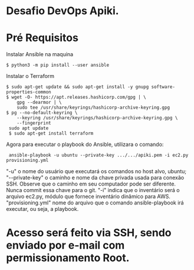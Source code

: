 # Desafio DevOps Apiki.

# Pré Requisitos

Instalar Ansible na maquina

``` 
$ python3 -m pip install --user ansible
```
Instalar o Terraform 

```
$ sudo apt-get update && sudo apt-get install -y gnupg software-properties-common
$ wget -O- https://apt.releases.hashicorp.com/gpg | \
    gpg --dearmor | \
    sudo tee /usr/share/keyrings/hashicorp-archive-keyring.gpg
$ pg --no-default-keyring \
    --keyring /usr/share/keyrings/hashicorp-archive-keyring.gpg \
    --fingerprint
 sudo apt update
 $ sudo apt-get install terraform
```

Agora para executar o playbook do Ansible, utilizara o comando: 

```
 ansible-playbook -u ubuntu --private-key .../.../apiki.pem -i ec2.py provisioning.yml
 ```
 
 "-u" o nome do usuário que executará os comandos no host alvo, ubuntu;
 "--private-key" o caminho e nome da chave privada usada para conexão SSH. Observe que o caminho em seu computador pode ser diferente. Nunca commit essa chave para o git.
 "-i" indica que o inventário será o arquivo ec2.py, módulo que fornece inventário dinâmico para AWS.
 "provisioning.yml" nome do arquivo que o comando ansible-playbook irá executar, ou seja, a playbook.
 
 
 # Acesso será feito via SSH, sendo enviado por e-mail com permissionamento Root.
 
